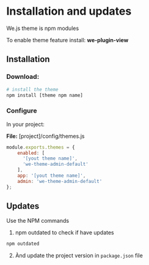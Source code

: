 # Installation and updates

We.js theme is npm modules

To enable theme feature install: **we-plugin-view**

## Installation

### Download:
```sh
# install the theme
npm install [theme npm name]
```

### Configure

In your project:

**File:** [project]/config/themes.js
```js 
module.exports.themes = {
    enabled: [
      '[yout theme name]',
      'we-theme-admin-default'
    ],
    app: '[yout theme name]',
    admin: 'we-theme-admin-default'
};
```

## Updates

Use the NPM commands

1. npm outdated to check if have updates
```sh
npm outdated
```
2. Ànd update the project version in `package.json` file